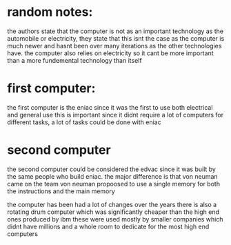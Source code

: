 # random notes:
the authors state that the computer is not as an important technology as the automobile or electricity, they state that this isnt the case as the computer is much newer and hasnt been over many iterations as the other technologies have. 
the computer also relies on electricity so it cant be more important than a more fundemental technology than itself

# first computer:
the first computer is the eniac since it was the first to use both electrical and general use 
this is important since it didnt require a lot of computers for different tasks, a lot of tasks could be done with eniac 

# second computer
the second computer could be considered the edvac since it was built by the same people who build eniac. the major difference is that von neuman came on the team 
von neuman propoosed to use a single memory for both the instructions and the main memory 

the computer has been had a lot of changes over the years 
there is also a rotating drum computer which was significantly cheaper than the high end ones produced by ibm
these were used mostly by smaller companies which didnt have millions and a whole room to dedicate for the most high end computers

